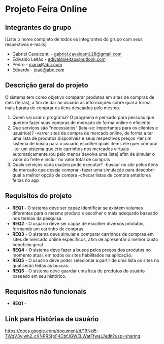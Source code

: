 # Projeto Feira Online 


## Integrantes do grupo 
[Liste o nome completo de todos os integrantes do grupo com seus respectivos e-mails]
 * Gabriel Cavalcanti - gabriel.cavalcanti.28@gmail.com
 * Edivaldo Leitão - edivaldoleitao@outlook.com
 * Pedro - maria@abc.com
 * Eduardo - joao@abc.com

## Descrição geral do projeto 
O sistema tem como objetivo comparar produtos em sites de compras de mês (feiras), a fim de dar ao usuario as informações sobre qual a forma mais barata de comprar os itens desejados pelo mesmo.

 1. Quem vai usar o programa?
    O programa é pensado para pessoas que querem fazer suas compras de mercado de forma online e eficiente
 2. Que serviços são “necessários” (leia-se: importantes para os clientes e usuários)?
    -varrer sites de compra de mercado online, de forma a ter uma lista de produtos disponiveis e seus respectivos preços
    -ter um sistema de busca para o usuario escolher quais items ele quer comprar
    -ter um sistema que crie carrinhos nos mercados virtuais automaticamente (ou pelo menos devolva uma lista) afim de simular o valor do frete e incluir no
     valor total de compras 
 3. Quais serviços cada usuário pode executar?
    -buscar no site pelos itens de mercado que deseja comprar
    -fazer uma simulação para descobrir qual a melhor opção de compra
    -checar listas de compra anteriores feitas no app
    

## Requisitos do projeto
 * **REQ1** - O sistema deve ser capaz identificar se existem volumes diferentes para o mesmo produto e escolher o mais adequado baseado nos termos da pesquisa.
 * **REQ2** - O usuario deve ser capaz de escolher diversos produtos, formando um carrinho de compras
 * **REQ3** - O sistema deve simular e comparar carrinhos de compras em sites de mercado online especificos, afim de apresentar o melhor custo beneficio geral
 * **REQ4** - O sistema deve fazer a busca pelos preços dos produtos no momento atual, em todos os sites habilitados na aplicação.
 * **REQ5** - O usuário deve poder selecionar a partir de uma lista os sites no qual serão feitas as buscas.
 * **REQ6** - O sistema deve guardar uma lista de produtos do usuário baseado em seu histórico.
 ## Requisitos não funcionais
  * **REQ1** -
## Link para Histórias de usuário
 
https://docs.google.com/document/d/19Nki5-7WqV3yIwh2_cKNPR5fpF4CbfJGWELWatFfwaU/edit?usp=sharing
